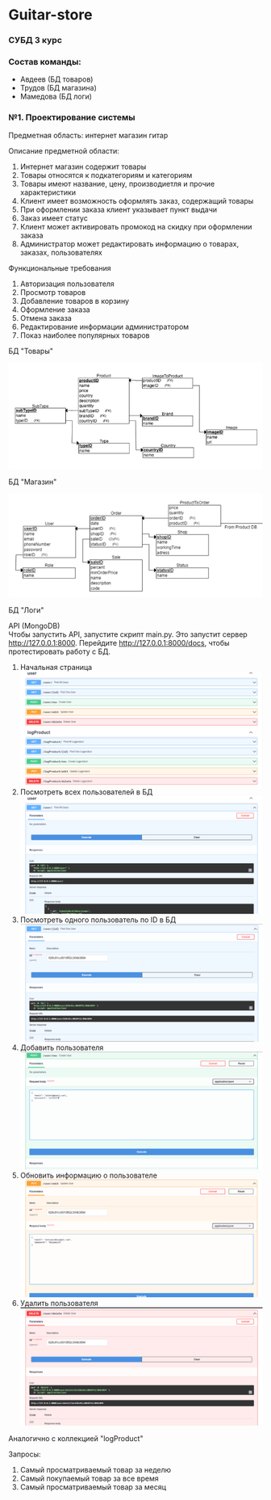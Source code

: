 # Guitar-store
### СУБД 3 курс 

### Состав команды:
- Авдеев (БД товаров)
- Трудов (БД магазина)
- Мамедова (БД логи)


### №1. Проектирование системы
Предметная область: интернет магазин гитар  

Описание предметной области:
1) Интернет магазин содержит товары
2) Товары относятся к подкатегориям и категориям
3) Товары имеют название, цену, производиетля и прочие характеристики
4) Клиент имеет возможность оформлять заказ, содержащий товары 
5) При оформлении заказа клиент указывает пункт выдачи  
6) Заказ имеет статус 
7) Клиент может активировать промокод на скидку при оформлении заказа
8) Администратор может редактировать информацию о товарах, заказах, пользователях

Функциональные требования
1) Авторизация пользователя 
2) Просмотр товаров 
3) Добавление товаров в корзину 
4) Оформление заказа 
5) Отмена заказа 
6) Редактирование информации администратором
7) Показ наиболее популярных товаров

БД "Товары"

![Реляционная схема БД "Товары"](/images/DB_Product_ERDPlus.png)

БД "Магазин"

![Реляционная схема БД "Магазин"](/images/DB_Store_ERDPlus.jpg)

БД "Логи"

API (MongoDB)  
Чтобы запустить API, запустите скрипт main.py. Это запустит сервер http://127.0.0.1:8000. Перейдите http://127.0.0.1:8000/docs, чтобы протестировать работу с БД.

1. Начальная страница 
![endpoints_page](/images/fastapi1.png)
2. Посмотреть всех пользователей в БД
![find_all](/images/get_all.png)
3. Посмотреть одного пользователь по ID в БД
![find_one](/images/get_one.png)
4. Добавить пользователя
![create_user](/images/create.png)
5. Обновить информацию о пользователе
![update_user](/images/update.png)
6. Удалить пользователя
![delete_user](/images/delete.png)


Аналогично с коллекцией "logProduct"

Запросы: 
1) Самый просматриваемый товар за неделю
2) Самый покупаемый товар за все время
3) Самый просматриваемый товар за месяц






















